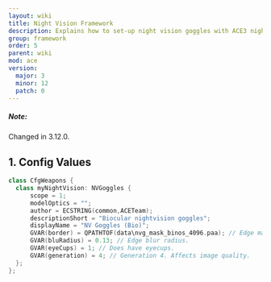 ```yaml
---
layout: wiki
title: Night Vision Framework
description: Explains how to set-up night vision goggles with ACE3 night vision system.
group: framework
order: 5
parent: wiki
mod: ace
version:
  major: 3
  minor: 12
  patch: 0
---
```


<div class="panel callout">
    <h5>Note:</h5>
    <p>Changed in 3.12.0.</p>
</div>

## 1. Config Values

```cpp
class CfgWeapons {
  class myNightVision: NVGoggles {
      scope = 1;
      modelOptics = "";
      author = ECSTRING(common,ACETeam);
      descriptionShort = "Biocular nightvision goggles";
      displayName = "NV Goggles (Bio)";
      GVAR(border) = QPATHTOF(data\nvg_mask_binos_4096.paa); // Edge mask for different tube configurations. Three types: mono, bino and quad.
      GVAR(bluRadius) = 0.13; // Edge blur radius.
      GVAR(eyeCups) = 1; // Does have eyecups.
      GVAR(generation) = 4; // Generation 4. Affects image quality.
  };
};
```
